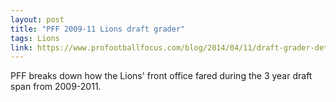 ```yaml
---
layout: post
title: "PFF 2009-11 Lions draft grader"
tags: Lions
link: https://www.profootballfocus.com/blog/2014/04/11/draft-grader-detroit-lions-3/?utm_source=feedly&utm_reader=feedly&utm_medium=rss&utm_campaign=draft-grader-detroit-lions-3
---
```


PFF breaks down how the Lions' front office fared during the 3 year draft span from 2009-2011.

